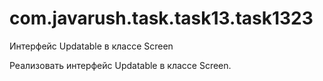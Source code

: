 # com.javarush.task.task13.task1323
Интерфейс Updatable в классе Screen

Реализовать интерфейс Updatable в классе Screen.
